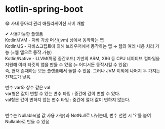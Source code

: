 # kotlin-spring-boot
😁 사내 동아리 관리 애플리케이션 서버 개발

✔ 사용가능한 플랫폼</br>
Kotlin/JVM - 자바 가상 머신(jvm) 상에서 동작하는 앱</br>
Kotlin/JS - 자바스크립트에 의해 브라우저에서 동작하는 앱 → 웹의 여러 내용 처리 가능 (=웹 앱으로 동작 가능)</br>
Kotlin/Native - LLVM(특정 중간코드) 기반의 ARM, X86 등 CPU 네이티브 컴파일을 지원해 여러 타깃의 앱을 만들 수 있음 (= 어디서든 동작시킬 수 있음)</br>
즉, 현재 존재하는 모든 플랫폼에서 돌릴 수 있음. 그러나 JVM 이외에 나머지 두 가지는 진척도가 낮음.


변수 var와 상수 같은 val</br>
var형은 값이 변할 수 있는 변수 타입 : 중간에 값이 변할 수 있다.</br>
val형은 값이 변하지 않는 변수 타입 : 중간에 절대 값이 변하지 않는다.</br></br>

변수는 Nullable(널 값 사용 가능)과 NotNull로 나뉘는데, 변수 선언 시 '?'를 붙여 Nullable로 만들 수 있음
